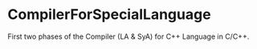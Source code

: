 # CompilerForSpecialLanguage
First two phases of the Compiler (LA &amp; SyA) for C++ Language in C/C++.
